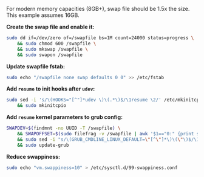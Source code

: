For modern memory capacities (8GB+), swap file should be 1.5x the size. This
example assumes 16GB.

**Create the swap file and enable it:**
```sh
sudo dd if=/dev/zero of=/swapfile bs=1M count=24000 status=progress \
    && sudo chmod 600 /swapfile \
    && sudo mkswap /swapfile \
    && sudo swapon /swapfile
```

**Update swapfile fstab:**
```sh
sudo echo "/swapfile none swap defaults 0 0" >> /etc/fstab
```

**Add `resume` to init hooks after `udev`:**
```sh
sudo sed -i 's/\(HOOKS="[^"]*udev \)\(.*\)$/\1resume \2/' /etc/mkinitcpio.conf \
    && sudo mkinitcpio
```

**Add `resume` kernel parameters to grub config:**
```sh
SWAPDEV=$(findmnt -no UUID -T /swapfile) \
    && SWAPOFFSET=$(sudo filefrag -v /swapfile | awk '$1=="0:" {print substr($4, 1, length($4)-2)}')
    && sudo sed -i "s/\(GRUB_CMDLINE_LINUX_DEFAULT=\"[^\"]*\)\(\"\)$/\1 resume=UUID=${SWAPDEV} resume_offset=${SWAPOFFSET}\2/" /etc/default/grub \
    && sudo update-grub
```

**Reduce swappiness:**
```sh
sudo echo "vm.swappiness=10" > /etc/sysctl.d/99-swappiness.conf
```

